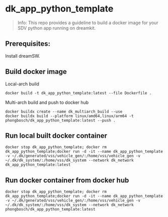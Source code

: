 # dk_app_python_template

> Info: This repo provides a guideline to build a docker image for your SDV python app running on dreamkit.

## Prerequisites:
Install dreamSW.     

## Build docker image
Local-arch build  
```
docker build -t dk_app_python_template:latest --file Dockerfile .
```

Multi-arch build and push to docker hub  
```
docker buildx create --name dk_multiarch_build --use
docker buildx build --platform linux/amd64,linux/arm64 -t phongbosch/dk_app_python_template:latest --push .
```

## Run local built docker container
```
docker stop dk_app_python_template; docker rm dk_app_python_template;docker run -d -it --name dk_app_python_template -v ~/.dk/generated/vss/vehicle_gen/:/home/vss/vehicle_gen -v ~/.dk/dk_system/:/home/vss/dk_system --network dk_network dk_app_python_template:latest
```

## Run docker container from docker hub
```
docker stop dk_app_python_template; docker rm dk_app_python_template;docker run -d -it --name dk_app_python_template -v ~/.dk/generated/vss/vehicle_gen/:/home/vss/vehicle_gen -v ~/.dk/dk_system/:/home/vss/dk_system --network dk_network phongbosch/dk_app_python_template:latest
```
